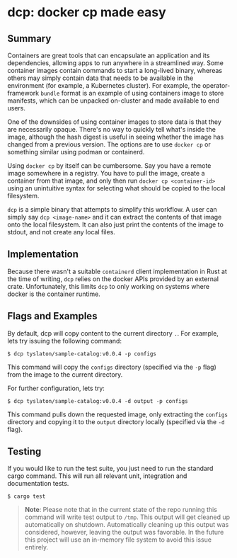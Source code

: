 # dcp: docker cp made easy

## Summary

Containers are great tools that can encapsulate an application and its dependencies,
allowing apps to run anywhere in a streamlined way. Some container images contain
commands to start a long-lived binary, whereas others may simply contain data
that needs to be available in the environment (for example, a Kubernetes cluster).
For example, the operator-framework `bundle` format is an example of using
containers image to store manifests, which can be unpacked on-cluster and made
available to end users.

One of the downsides of using container images to store data is that they are
necessarily opaque. There's no way to quickly tell what's inside the image, although
the hash digest is useful in seeing whether the image has changed from a previous
version. The options are to use `docker cp` or something similar using podman
or containerd.

Using `docker cp` by itself can be cumbersome. Say you have a remote image
somewhere in a registry. You have to pull the image, create a container from that
image, and only then run `docker cp <container-id>` using an unintuitive syntax for selecting
what should be copied to the local filesystem.

`dcp` is a simple binary that attempts to simplify this workflow. A user can simply
say `dcp <image-name>` and it can extract the contents of that image onto the
local filesystem. It can also just print the contents of the image to stdout, and
not create any local files.

## Implementation

Because there wasn't a suitable `containerd` client implementation in Rust at the time
of writing, `dcp` relies on the docker APIs provided by an external crate. Unfortunately,
this limits `dcp` to only working on systems where docker is the container runtime.

## Flags and Examples

By default, dcp will copy content to the current directory `.`. For example, lets
try issuing the following command:

```
$ dcp tyslaton/sample-catalog:v0.0.4 -p configs
```

This command will copy the `configs` directory (specified via the `-p` flag) from the image to the current directory.

For further configuration, lets try:

```
$ dcp tyslaton/sample-catalog:v0.0.4 -d output -p configs
```

This command pulls down the requested image, only extracting
the `configs` directory and copying it to the `output` directory
locally (specified via the `-d` flag). 

## Testing
If you would like to run the test suite, you just need to run the standard cargo command. This will run all relevant unit, integration and documentation tests.

```
$ cargo test
```

> **Note**: Please note that in the current state of the repo running this command will write test output to `/tmp`. This output will get cleaned up automatically on shutdown. Automatically cleaning up this output was considered, however, leaving the output was favorable. In the future this project will use an in-memory file system to avoid this issue entirely.